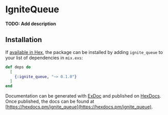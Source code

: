 # IgniteQueue

**TODO: Add description**

## Installation

If [available in Hex](https://hex.pm/docs/publish), the package can be installed
by adding `ignite_queue` to your list of dependencies in `mix.exs`:

```elixir
def deps do
  [
    {:ignite_queue, "~> 0.1.0"}
  ]
end
```

Documentation can be generated with [ExDoc](https://github.com/elixir-lang/ex_doc)
and published on [HexDocs](https://hexdocs.pm). Once published, the docs can
be found at [https://hexdocs.pm/ignite_queue](https://hexdocs.pm/ignite_queue).

